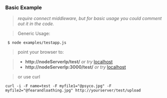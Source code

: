 ### Basic Example

> *require connect middleware, but for basic usage you could comment out it in the code.*

>Generic Usage:


     $ node examples/testapp.js


>point your browser to:

> - **http://nodeServerIp/test/**   *or try* [localhost](http://localhost:3000/test/)        
> - **http://nodeServerIp:3000/test/**  *or try* [localhost](http://localhost:3000/test/) 

>or use curl

    curl -i -F name=test -F myfile1="@psyco.jpg" -F myfile2="@fearandloathing.jpg" http://yourserver/test/upload
    

